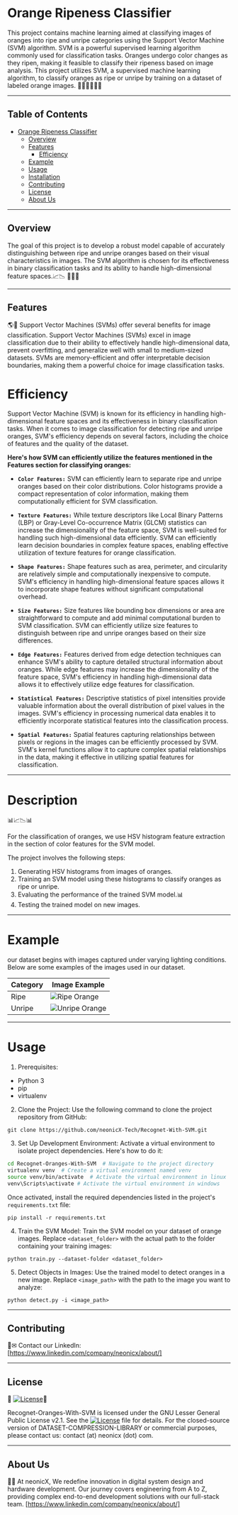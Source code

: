 # Orange Ripeness Classifier

This project contains machine learning aimed at classifying images of oranges into ripe and unripe categories using the Support Vector Machine (SVM) algorithm. SVM is a powerful supervised learning algorithm commonly used for classification tasks.
Oranges undergo color changes as they ripen, making it feasible to classify their ripeness based on image analysis. This project utilizes SVM, a supervised machine learning algorithm, to classify oranges as ripe or unripe by training on a dataset of labeled orange images.
🍊🍈🍊🍈🍊🍈

*************

## Table of Contents

- [Orange Ripeness Classifier](#orange-ripeness-classifier)
  - [Overview](#overview)
  - [Features](#features)
    - [Efficiency](#efficiency)
  - [Example](#example)
  - [Usage](#Usage)
  - [Installation](#installation)
  - [Contributing](#contributing)
  - [License](#license)
  - [About Us](#about-us)

***************
## Overview

The goal of this project is to develop a robust model capable of accurately distinguishing between ripe and unripe oranges based on their visual characteristics in images.
The SVM algorithm is chosen for its effectiveness in binary classification tasks and its ability to handle high-dimensional feature spaces.📈📉
🍊🍈🍊
**********
## Features
🌎🚀
Support Vector Machines (SVMs) offer several benefits for image classification.
Support Vector Machines (SVMs) excel in image classification due to their ability to effectively handle high-dimensional data, prevent overfitting, and generalize well with small to medium-sized datasets.
SVMs are memory-efficient and offer interpretable decision boundaries, making them a powerful choice for image classification tasks.


# Efficiency
Support Vector Machine (SVM) is known for its efficiency in handling high-dimensional feature spaces and its effectiveness in binary classification tasks. When it comes to image classification for detecting ripe and unripe oranges, SVM's efficiency depends on several factors, including the choice of features and the quality of the dataset.

**Here's how SVM can efficiently utilize the features mentioned in the Features section for classifying oranges:**
- **`Color Features:`** SVM can efficiently learn to separate ripe and unripe oranges based on their color distributions. Color histograms provide a compact representation of color information, making them computationally efficient for SVM classification.

- **`Texture Features:`** While texture descriptors like Local Binary Patterns (LBP) or Gray-Level Co-occurrence Matrix (GLCM) statistics can increase the dimensionality of the feature space, SVM is well-suited for handling such high-dimensional data efficiently. SVM can efficiently learn decision boundaries in complex feature spaces, enabling effective utilization of texture features for orange classification.

- **`Shape Features:`** Shape features such as area, perimeter, and circularity are relatively simple and computationally inexpensive to compute. SVM's efficiency in handling high-dimensional feature spaces allows it to incorporate shape features without significant computational overhead.

- **`Size Features:`** Size features like bounding box dimensions or area are straightforward to compute and add minimal computational burden to SVM classification. SVM can efficiently utilize size features to distinguish between ripe and unripe oranges based on their size differences.

- **`Edge Features:`** Features derived from edge detection techniques can enhance SVM's ability to capture detailed structural information about oranges. While edge features may increase the dimensionality of the feature space, SVM's efficiency in handling high-dimensional data allows it to effectively utilize edge features for classification.

- **`Statistical Features:`** Descriptive statistics of pixel intensities provide valuable information about the overall distribution of pixel values in the images. SVM's efficiency in processing numerical data enables it to efficiently incorporate statistical features into the classification process.

- **`Spatial Features:`** Spatial features capturing relationships between pixels or regions in the images can be efficiently processed by SVM. SVM's kernel functions allow it to capture complex spatial relationships in the data, making it effective in utilizing spatial features for classification.

******
# Description
📊📈📉📊

For the classification of oranges, we use HSV histogram feature extraction in the section of color features for the SVM model.

The project involves the following steps:
1. Generating HSV histograms from images of oranges.
2. Training an SVM model using these histograms to classify oranges as ripe or unripe.
3. Evaluating the performance of the trained SVM model.📊
4. Testing the trained model on new images.

******
# Example
our dataset begins with images captured under varying lighting conditions. Below are some examples of the images used in our dataset.

| Category | Image Example |
|----------|---------------|
| Ripe     | ![Ripe Orange](https://github.com/neonicX-Tech/Recognet-With-SVM/blob/main/image_result/3.jpg)|
| Unripe   | ![Unripe Orange](https://github.com/neonicX-Tech/Recognet-With-SVM/blob/main/image_result/5.jpg)|

**********
# Usage

1. Prerequisites:

- Python 3
- pip
- virtualenv

2. Clone the Project:
  Use the following command to clone the project repository from GitHub:

  `git clone https://github.com/neonicX-Tech/Recognet-With-SVM.git`

3. Set Up Development Environment:
  Activate a virtual environment to isolate project dependencies. Here's how to do it:

  ```bash
  cd Recognet-Oranges-With-SVM  # Navigate to the project directory
  virtualenv venv  # Create a virtual environment named venv
  source venv/bin/activate  # Activate the virtual environment in linux
  venv\Scripts\activate # Activate the virtual environment in windows
  ```
  Once activated, install the required dependencies listed in the project's `requirements.txt` file:

  `pip install -r requirements.txt`

4. Train the SVM Model:
  Train the SVM model on your dataset of orange images. Replace `<dataset_folder>` with the actual path to the folder containing your training images:
  
  `python train.py --dataset-folder <dataset_folder>`

5. Detect Objects in Images:
  Use the trained model to detect oranges in a new image. Replace `<image_path>` with the path to the image you want to analyze:

  `python detect.py -i <image_path>`

********
## Contributing

📌✉ Contact our LinkedIn: [https://www.linkedin.com/company/neonicx/about/]


*******
## License
🚀
[![License](https://img.shields.io/badge/License-GNU%20LGPL%20v2.1-blue.svg)](LICENSE)🚀

Recognet-Oranges-With-SVM is licensed under the GNU Lesser General Public License v2.1. See the [![License](https://img.shields.io/badge/License-GNU%20LGPL%20v2.1-blue.svg)](LICENSE) file for details.
For the closed-source version of DATASET-COMPRESSION-LIBRARY or commercial purposes, please contact us: contact (at) neonicx (dot) com.

*******

## About Us

📧📍 At neonicX, We redefine innovation in digital system design and hardware development. Our journey covers engineering from A to Z, providing complex end-to-end development solutions with our full-stack team.​​​​​​​
[https://www.linkedin.com/company/neonicx/about/]
